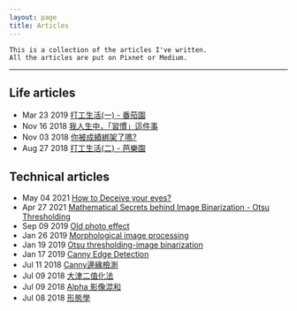 ```yaml
---
layout: page
title: Articles 
---
```


```
This is a collection of the articles I've written. 
All the articles are put on Pixnet or Medium.
```
---------------------------------------------------

## Life articles
* Mar 23 2019 [打工生活(一) - 番茄園](http://idiot3838.pixnet.net/blog/post/194961119)
* Nov 16 2018 [我人生中，「習慣」這件事](http://idiot3838.pixnet.net/blog/post/263952940)
* Nov 03 2018 [你被成績綁架了嗎?](http://idiot3838.pixnet.net/blog/post/255381479)
* Aug 27 2018 [打工生活(二) - 芭樂園](http://idiot3838.pixnet.net/blog/post/230828774)

## Technical articles
* May 04 2021 [How to Deceive your eyes?](https://link.medium.com/mJTwuh4ZYfb)
* Apr 27 2021 [Mathematical Secrets behind Image Binarization - Otsu Thresholding](https://link.medium.com/9CrSzABxNfb)
* Sep 09 2019 [Old photo effect](https://link.medium.com/lS6vj5nqf0)
* Jan 26 2019 [Morphological image processing](https://link.medium.com/I9R0YPIkPT)
* Jan 19 2019 [Otsu thresholding-image binarization](https://link.medium.com/mbpzQNCkPT) 
* Jan 17 2019 [Canny Edge Detection](https://link.medium.com/m5NWuctkPT)
* Jul 11 2018 [Canny邊緣檢測](http://idiot3838.pixnet.net/blog/post/194161931)
* Jul 09 2018 [大津二值化法](http://idiot3838.pixnet.net/blog/post/193557941)
* Jul 09 2018 [Alpha 影像混和](http://idiot3838.pixnet.net/blog/post/193630133)
* Jul 08 2018 [形態學](http://idiot3838.pixnet.net/blog/post/192954170)
